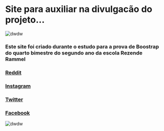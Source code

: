 # Site para auxiliar na divulgacão do projeto...

![dwdw](https://teamtrees.org/images/social-share-earth-astronaut-1-9x1.png)

### Este site foi criado durante o estudo para a prova de Boostrap do quarto bimestre do segundo ano da escola Rezende Rammel

### [Reddit](https://www.reddit.com/r/TeamTrees/)

### [Instagram](https://www.instagram.com/teamtreesofficial/)

### [Twitter](https://twitter.com/teamtreesofficl)

### [Facebook](https://www.facebook.com/teamtreesofficial/)

![dwdw](https://teamtrees.org/images/background-hero-scene-short-more-trees.svg)
